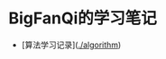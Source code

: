 # BigFanQi的学习笔记

* [算法学习记录](<a href="./algorithm" target="_blank" rel="noreferrer">./algorithm</a>)
